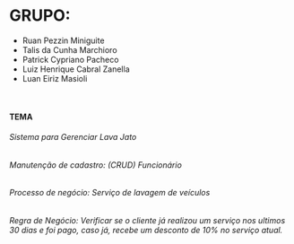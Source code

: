 # GRUPO:

- Ruan Pezzin Miniguite
- Talis da Cunha Marchioro
- Patrick Cypriano Pacheco
- Luiz Henrique Cabral Zanella
- Luan Eiriz Masioli

<br>

#### TEMA 

###### Sistema para Gerenciar Lava Jato

###### Manutenção de cadastro: (CRUD) Funcionário

###### Processo de negócio: Serviço de lavagem de veículos

###### Regra de Negócio: Verificar se o cliente já realizou um serviço nos ultimos 30 dias e foi pago, caso já, recebe um desconto de 10% no serviço atual.
